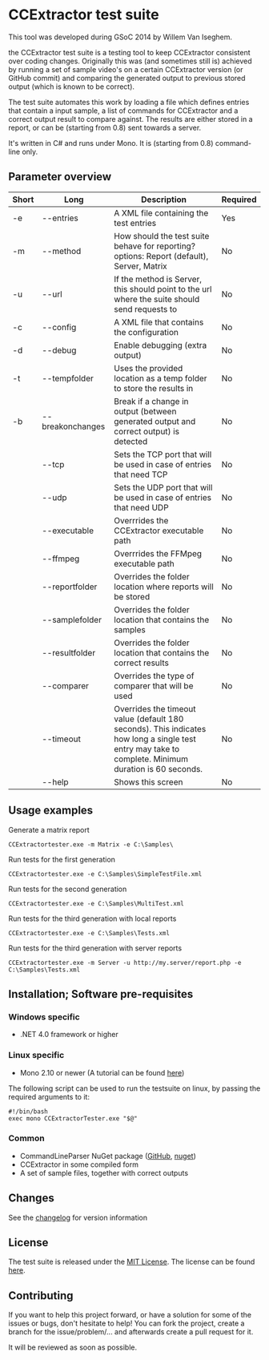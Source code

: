 # CCExtractor test suite

This tool was developed during GSoC 2014 by Willem Van Iseghem.

the CCExtractor test suite is a testing tool to keep CCExtractor consistent over coding changes. Originally this was (and sometimes still is) achieved by running a set of sample video's on a certain CCExtractor version (or GitHub commit) and comparing the generated output to previous stored output (which is known to be correct).

The test suite automates this work by loading a file which defines entries that contain a input sample, a list of commands for CCExtractor and a correct output result to compare against. The results are either stored in a report, or can be (starting from 0.8) sent towards a server.

It's written in C# and runs under Mono. It is (starting from 0.8) command-line only.

## Parameter overview

| Short | Long | Description | Required |
|-------|------|-------------|----------|
| -e | --entries | A XML file containing the test entries | Yes |
| -m | --method | How should the test suite behave for reporting? options: Report (default), Server, Matrix | No |
| -u | --url | If the method is Server, this should point to the url where the suite should send requests to | No |
| -c | --config | A XML file that contains the configuration | No |
| -d | --debug | Enable debugging (extra output) | No |
| -t | --tempfolder | Uses the provided location as a temp folder to store the results in | No |
| -b | --breakonchanges | Break if a change in output (between generated output and correct output) is detected | No |
| | --tcp | Sets the TCP port that will be used in case of entries that need TCP | No |
| | --udp | Sets the UDP port that will be used in case of entries that need UDP| No |
| | --executable | Overrrides the CCExtractor executable path | No |
| | --ffmpeg | Overrrides the FFMpeg executable path | No |
| | --reportfolder | Overrides the folder location where reports will be stored | No |
| | --samplefolder | Overrides the folder location that contains the samples | No |
| | --resultfolder | Overrides the folder location that contains the correct results | No |
| | --comparer | Overrides the type of comparer that will be used | No |
| | --timeout | Overrides the timeout value (default 180 seconds). This indicates how long a single test entry may take to complete. Minimum duration is 60 seconds. | No |
| | --help | Shows this screen | No |

## Usage examples

Generate a matrix report

```
CCExtractortester.exe -m Matrix -e C:\Samples\
```

Run tests for the first generation

```
CCExtractortester.exe -e C:\Samples\SimpleTestFile.xml
```

Run tests for the second generation

```
CCExtractortester.exe -e C:\Samples\MultiTest.xml
```

Run tests for the third generation with local reports

```
CCExtractortester.exe -e C:\Samples\Tests.xml
```

Run tests for the third generation with server reports

```
CCExtractortester.exe -m Server -u http://my.server/report.php -e C:\Samples\Tests.xml
```

## Installation; Software pre-requisites

### Windows specific

* .NET 4.0 framework or higher

### Linux specific

* Mono 2.10 or newer (A tutorial can be found [here](http://www.nat.li/linux/how-to-install-mono-2-11-2-on-debian-squeeze))

The following script can be used to run the testsuite on linux, by passing the required arguments to it:
```
#!/bin/bash
exec mono CCExtractorTester.exe "$@"
```

### Common

* CommandLineParser NuGet package ([GitHub](https://github.com/gsscoder/commandline), [nuget](https://www.nuget.org/packages/CommandLineParser))
* CCExtractor in some compiled form
* A set of sample files, together with correct outputs

## Changes

See the [changelog](CHANGELOG.md) for version information

## License

The test suite is released under the [MIT License](http://www.opensource.org/licenses/mit-license.php). The license can be found [here](LICENSE).

## Contributing

If you want to help this project forward, or have a solution for some of the issues or bugs, don't hesitate to help! You can fork the project, create a branch for the issue/problem/... and afterwards create a pull request for it.

It will be reviewed as soon as possible.